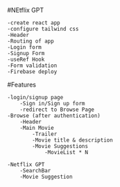 
#NEtflix GPT 

    -create react app
    -configure tailwind css
    -Header
    -Routing of app
    -Login form
    -Signup Form
    -useRef Hook
    -Form validation
    -Firebase deploy


#Features

    -login/signup page
        -Sign in/Sign up form
        -redirect to Browse Page
    -Browse (after authentication)
        -Header
        -Main Movie
            -Trailer
            -Movie title & description 
            -Movie Suggestions
                -MovieList * N
    
    -Netflix GPT
        -SearchBar
        -Movie Suggestion